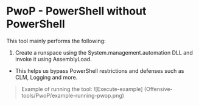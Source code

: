 # PwoP - PowerShell without PowerShell
This tool mainly performs the following:
1. Create a runspace using the System.management.automation DLL and invoke it using AssemblyLoad.
-  This helps us bypass PowerShell restrictions and defenses such as CLM, Logging and more.
> Example of running the tool:
![Execute-example]
(Offensive-tools/PwoP/example-running-pwop.png)
